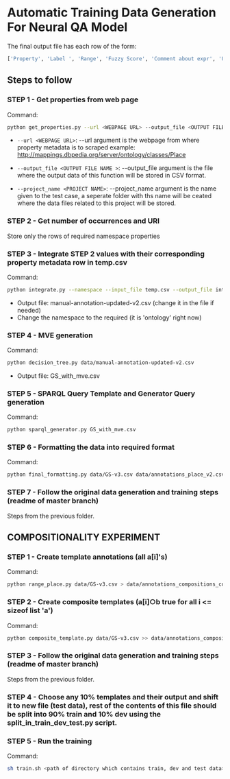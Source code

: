 # Automatic Training Data Generation For Neural QA Model

The final output file has each row of the form:

``` bash
['Property', 'Label ', 'Range', 'Fuzzy Score', 'Comment about expr', 'URI', 'Number of Occurrences', 'MVE', 'Optimal Expression', 'SPARQL Query Template', 'Generator Query\r\n']
```

## Steps to follow

### STEP 1 - Get properties from web page

Command:

```bash
python get_properties.py --url <WEBPAGE URL> --output_file <OUTPUT FILE NAME > --project_name <PROJECT NAME>
```

- `--url <WEBPAGE URL>`: --url argument is the webpage from where property metadata is to scraped example: http://mappings.dbpedia.org/server/ontology/classes/Place

- `--output_file <OUTPUT FILE NAME >`:  --output_file argument is the file where the output data of this function will be stored in CSV format.

- `--project_name <PROJECT NAME>`:  --project_name argument is the name given to the test case, a seperate folder with ths name will be ceated where the data files related to this project will be stored.

### STEP 2 - Get number of occurrences and URI

Store only the rows of required namespace properties

### STEP 3 - Integrate STEP 2 values with their corresponding property metadata row in temp.csv

Command:

``` bash
python integrate.py --namespace --input_file temp.csv --output_file integrated_file.csv --uri_file dbpedia-201610-properties.tsv
```

- Output file: manual-annotation-updated-v2.csv (change it in the file if needed)
- Change the namespace to the required (it is 'ontology' right now) 

### STEP 4 - MVE generation

Command:

```bash
python decision_tree.py data/manual-annotation-updated-v2.csv
```

- Output file: GS_with_mve.csv

### STEP 5 - SPARQL Query Template and Generator Query generation

Command:

```bash
python sparql_generator.py GS_with_mve.csv
```

### STEP 6 - Formatting the data into required format

Command:

```bash
python final_formatting.py data/GS-v3.csv data/annotations_place_v2.csv
```

### STEP 7 - Follow the original data generation and training steps (readme of master branch)

Steps from the previous folder.

## COMPOSITIONALITY EXPERIMENT

### STEP 1 - Create template annotations (all a[i]'s)

Command:

```bash
python range_place.py data/GS-v3.csv > data/annotations_compositions_combined.csv
```

### STEP 2 - Create composite templates (a[i]○b true for all i <= sizeof list 'a')

Command:

```bash
python composite_template.py data/GS-v3.csv >> data/annotations_compositions_combined.csv
```

### STEP 3 - Follow the original data generation and training steps (readme of master branch)

Steps from the previous folder.

### STEP 4 - Choose any 10% templates and their output and shift it to new file (test data), rest of the contents of this file should be split into 90% train and 10% dev using the split_in_train_dev_test.py script.

### STEP 5 - Run the training

Command:

```bash
sh train.sh <path of directory which contains train, dev and test data>
```
